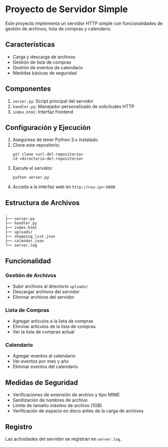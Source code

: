 # Proyecto de Servidor Simple

Este proyecto implementa un servidor HTTP simple con funcionalidades de gestión de archivos, lista de compras y calendario.

## Características

- Carga y descarga de archivos
- Gestión de lista de compras
- Gestión de eventos de calendario
- Medidas básicas de seguridad

## Componentes

1. `server.py`: Script principal del servidor
2. `handler.py`: Manejador personalizado de solicitudes HTTP
3. `index.html`: Interfaz frontend

## Configuración y Ejecución

1. Asegúrese de tener Python 3.x instalado.
2. Clone este repositorio:
   ```
   git clone <url-del-repositorio>
   cd <directorio-del-repositorio>
   ```
3. Ejecute el servidor:
   ```
   python server.py
   ```
4. Acceda a la interfaz web en `http://<su-ip>:8080`

## Estructura de Archivos

```
.
├── server.py
├── handler.py
├── index.html
├── uploads/
├── shopping_list.json
├── calendar.json
└── server.log
```

## Funcionalidad

### Gestión de Archivos

- Subir archivos al directorio `uploads/`
- Descargar archivos del servidor
- Eliminar archivos del servidor

### Lista de Compras

- Agregar artículos a la lista de compras
- Eliminar artículos de la lista de compras
- Ver la lista de compras actual

### Calendario

- Agregar eventos al calendario
- Ver eventos por mes y año
- Eliminar eventos del calendario

## Medidas de Seguridad

- Verificaciones de extensión de archivo y tipo MIME
- Sanitización de nombres de archivo
- Límite de tamaño máximo de archivo (1GB)
- Verificación de espacio en disco antes de la carga de archivos

## Registro

Las actividades del servidor se registran en `server.log`.